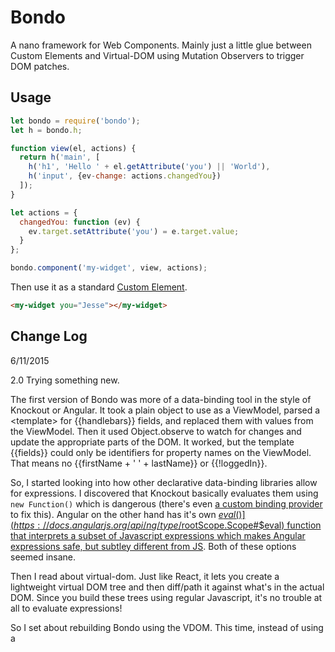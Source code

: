 # Bondo
A nano framework for Web Components. Mainly just a little glue between Custom Elements and Virtual-DOM using Mutation Observers to trigger DOM patches.

## Usage

```js
let bondo = require('bondo');
let h = bondo.h;

function view(el, actions) {
  return h('main', [
    h('h1', 'Hello ' + el.getAttribute('you') || 'World'),
    h('input', {ev-change: actions.changedYou})
  ]);
}

let actions = {
  changedYou: function (ev) {
    ev.target.setAttribute('you') = e.target.value;
  }
};

bondo.component('my-widget', view, actions);
```

Then use it as a standard [Custom Element](https://w3c.github.io/webcomponents/spec/custom/). 

```html
<my-widget you="Jesse"></my-widget>
```

## Change Log

6/11/2015

2.0 Trying something new. 

The first version of Bondo was more of a data-binding tool in the style of Knockout or Angular. It took a plain object to use as a ViewModel, parsed a &lt;template&gt; for {{handlebars}} fields, and replaced them with values from the ViewModel. Then it used Object.observe to watch for changes and update the appropriate parts of the DOM. It worked, but the template {{fields}} could only be identifiers for property names on the ViewModel. That means no {{firstName + ' ' + lastName}} or {{!loggedIn}}.

So, I started looking into how other declarative data-binding libraries allow for expressions. I discovered that Knockout basically evaluates them using `new Function()` which is dangerous (there's even [a custom binding provider](http://brianmhunt.github.io/articles/knockout-plus-content-security-policy) to fix this). Angular on the other hand has it's own [$eval()](https://docs.angularjs.org/api/ng/type/$rootScope.Scope#$eval) function that interprets a subset of Javascript expressions which makes Angular expressions safe, but subtley different from JS](https://docs.angularjs.org/guide/expression#angular-expressions-vs-javascript-expressions). Both of these options seemed insane.

Then I read about virtual-dom. Just like React, it lets you create a lightweight virtual DOM tree and then diff/path it against what's in the actual DOM. Since you build these trees using regular Javascript, it's no trouble at all to evaluate expressions!

So I set about rebuilding Bondo using the VDOM. This time, instead of using a <template> you pass in a function that returns a hyperscript vtree. This function recieves the element where the VDOM will be eventually rendered as it's first argument. This is so that attributes of the custom element can be used tp pass params into the view. This way I don't have to have a separate ViewModel object. Instead of using Object.observe() I use a MutationObserver to observe the element. If any of it's attributes change, I call the view function again, and patch the innerDOM of the element.

It works, there's tests! Is it useful for building applications? I don't know, you tell me!

[![NPM](https://nodei.co/npm/bondo.png)](https://www.npmjs.com/package/bondo)

## License

Artistic License 2.0, see [LICENSE.md](http://github.com/jessehattabaugh/bondo/blob/master/LICENSE.md) for details.
